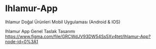# Ihlamur-App
Ihlamur Doğal Ürünleri Mobil Uygulaması (Android & IOS)

Ihlamur App Genel Taslak Tasarımı
https://www.figma.com/file/GRCWdJV93DW54Ss5Xv4tet/Ihlamur-App?node-id=0%3A1
